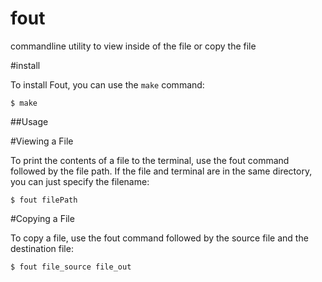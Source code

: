 # fout
commandline utility to view inside of the file or copy the file

#install

To install Fout, you can use the `make` command:

```shell
$ make
```
##Usage

#Viewing a File

To print the contents of a file to the terminal, use the fout command followed by the file path. If the file and terminal are in the same directory, you can just specify the filename:
```
$ fout filePath
```

#Copying a File

To copy a file, use the fout command followed by the source file and the destination file:
```
$ fout file_source file_out
```
